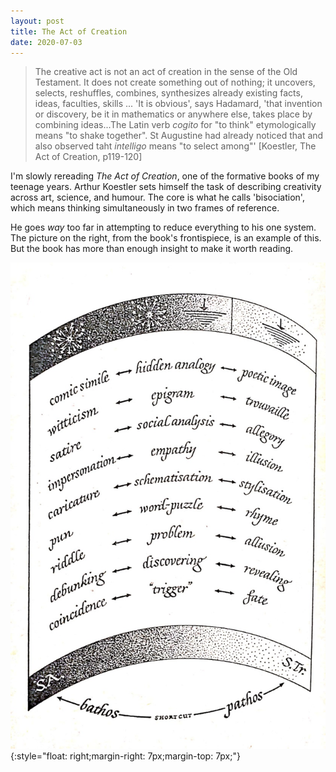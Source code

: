 ```yaml
---
layout: post
title: The Act of Creation
date: 2020-07-03
---
```


> The creative act is not an act of creation in the sense of the Old Testament. It does not create something out of nothing; it uncovers, selects, reshuffles, combines, synthesizes already existing facts, ideas, faculties, skills
> ...
> 'It is obvious', says Hadamard, 'that invention or discovery, be it in mathematics or anywhere else, takes place by combining ideas...The Latin verb *cogito* for "to think" etymologically means "to shake together". St Augustine had already noticed that and also observed taht *intelligo* means "to select among"' [Koestler, The Act of Creation, p119-120]

I'm slowly rereading *The Act of Creation*, one of the formative books of my teenage years. Arthur Koestler sets himself the task of describing creativity across art, science, and humour. The core is what he calls 'bisociation', which means thinking simultaneously in two frames of reference. 

He goes *way* too far in attempting to reduce everything to his one system. The picture on the right, from the book's frontispiece, is an example of this. But the book has more than enough insight to make it worth reading.

![Frontispiece to *The Act of Creation*](/images/koestler_frontispiece.jpg){:style="float: right;margin-right: 7px;margin-top: 7px;"}



